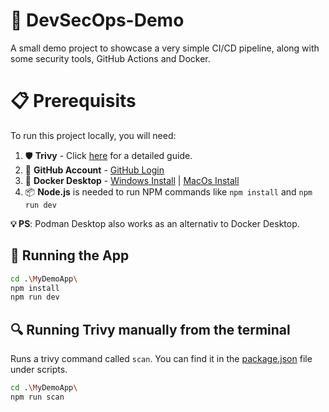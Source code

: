 # 🔐 DevSecOps-Demo
A small demo project to showcase a very simple CI/CD pipeline, along with some security tools, GitHub Actions and Docker.

# 📋 Prerequisits
To run this project locally, you will need:

1. 🛡️ **Trivy** - Click [here](/Trivy.md) for a detailed guide.
2. 🐙 **GitHub Account** - [GitHub Login](https://github.com/login)
3. 🐳 **Docker Desktop** - [Windows Install](https://docs.docker.com/desktop/setup/install/windows-install/) | [MacOs Install](https://docs.docker.com/desktop/setup/install/mac-install/)
4. 📦 **Node.js** is needed to run NPM commands like `npm install` and `npm run dev`

**💡 PS**: Podman Desktop also works as an alternativ to Docker Desktop.

## 🚀 Running the App
```bash
cd .\MyDemoApp\
npm install
npm run dev
```

## 🔍 Running Trivy manually from the terminal
Runs a trivy command called `scan`. You can find it in the [package.json](/MyDemoApp/package.json) file under scripts.
```bash
cd .\MyDemoApp\
npm run scan
```